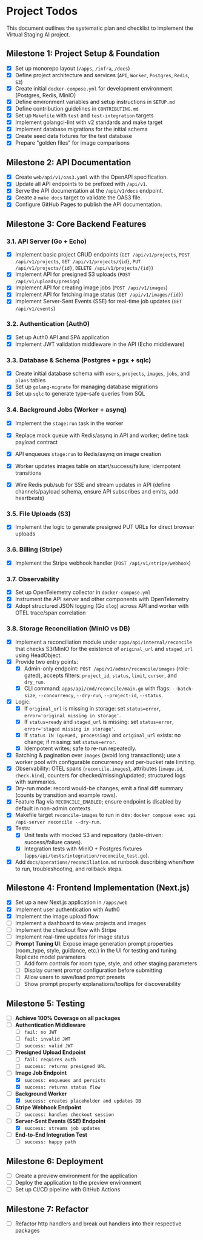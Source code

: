 # Project Todos

This document outlines the systematic plan and checklist to implement the Virtual Staging AI project.

## Milestone 1: Project Setup & Foundation

- [x] Set up monorepo layout (`/apps`, `/infra`, `/docs`)
- [x] Define project architecture and services (`API`, `Worker`, `Postgres`, `Redis`, `S3`)
- [x] Create initial `docker-compose.yml` for development environment (Postgres, Redis, MinIO)
- [x] Define environment variables and setup instructions in `SETUP.md`
- [x] Define contribution guidelines in `CONTRIBUTING.md`
- [x] Set up `Makefile` with `test` and `test-integration` targets
- [x] Implement golangci-lint with v2 standards and make target
- [x] Implement database migrations for the initial schema
- [x] Create seed data fixtures for the test database
- [x] Prepare "golden files" for image comparisons

## Milestone 2: API Documentation

- [x] Create `web/api/v1/oas3.yaml` with the OpenAPI specification.
- [x] Update all API endpoints to be prefixed with `/api/v1`.
- [x] Serve the API documentation at the `/api/v1/docs` endpoint.
- [x] Create a `make docs` target to validate the OAS3 file.
- [x] Configure GitHub Pages to publish the API documentation.

## Milestone 3: Core Backend Features

### 3.1. API Server (Go + Echo)

- [x] Implement basic project CRUD endpoints (`GET /api/v1/projects`, `POST /api/v1/projects`, `GET /api/v1/projects/{id}`, `PUT /api/v1/projects/{id}`, `DELETE /api/v1/projects/{id}`)
- [x] Implement API for presigned S3 uploads (`POST /api/v1/uploads/presign`)
- [x] Implement API for creating image jobs (`POST /api/v1/images`)
- [x] Implement API for fetching image status (`GET /api/v1/images/{id}`)
- [x] Implement Server-Sent Events (SSE) for real-time job updates (`GET /api/v1/events`)

### 3.2. Authentication (Auth0)

- [x] Set up Auth0 API and SPA application
- [x] Implement JWT validation middleware in the API (Echo middleware)

### 3.3. Database & Schema (Postgres + pgx + sqlc)

- [x] Create initial database schema with `users`, `projects`, `images`, `jobs`, and `plans` tables
- [x] Set up `golang-migrate` for managing database migrations
- [x] Set up `sqlc` to generate type-safe queries from SQL

### 3.4. Background Jobs (Worker + asynq)

- [x] Implement the `stage:run` task in the worker
- [x] Replace mock queue with Redis/asynq in API and worker; define task payload contract
- [x] API enqueues `stage:run` to Redis/asynq on image creation
- [x] Worker updates images table on start/success/failure; idempotent transitions
- [x] Wire Redis pub/sub for SSE and stream updates in API (define channels/payload schema, ensure API subscribes and emits, add heartbeats)


### 3.5. File Uploads (S3)

- [x] Implement the logic to generate presigned PUT URLs for direct browser uploads

### 3.6. Billing (Stripe)

- [x] Implement the Stripe webhook handler (`POST /api/v1/stripe/webhook`)

### 3.7. Observability

- [x] Set up OpenTelemetry collector in `docker-compose.yml`
- [x] Instrument the API server and other components with OpenTelemetry
- [x] Adopt structured JSON logging (Go `slog`) across API and worker with OTEL trace/span correlation

### 3.8. Storage Reconciliation (MinIO vs DB)

- [x] Implement a reconciliation module under `apps/api/internal/reconcile` that checks S3/MinIO for the existence of `original_url` and `staged_url` using HeadObject.
- [x] Provide two entry points:
   - [x] Admin-only endpoint: `POST /api/v1/admin/reconcile/images` (role-gated), accepts filters: `project_id`, `status`, `limit`, `cursor`, and `dry_run`.
   - [x] CLI command: `apps/api/cmd/reconcile/main.go` with flags: `--batch-size`, `--concurrency`, `--dry-run`, `--project-id`, `--status`.
- [x] Logic:
   - [x] If `original_url` is missing in storage: set `status=error`, `error='original missing in storage'`.
   - [x] If `status=ready` and `staged_url` is missing: set `status=error`, `error='staged missing in storage'`.
   - [x] If `status IN (queued, processing)` and `original_url` exists: no change; if missing: set `status=error`.
   - [x] Idempotent writes; safe to re-run repeatedly.
- [x] Batching & pagination over `images` (avoid long transactions); use a worker pool with configurable concurrency and per-bucket rate limiting.
- [x] Observability: OTEL spans (`reconcile.images`), attributes (`image.id`, `check.kind`), counters for checked/missing/updated; structured logs with summaries.
- [x] Dry-run mode: record would-be changes; emit a final diff summary (counts by transition and example rows).
- [x] Feature flag via `RECONCILE_ENABLED`; ensure endpoint is disabled by default in non-admin contexts.
- [x] Makefile target `reconcile-images` to run in dev: `docker compose exec api /api-server reconcile --dry-run`.
- [x] Tests:
   - [x] Unit tests with mocked S3 and repository (table-driven: success/failure cases).
   - [x] Integration tests with MinIO + Postgres fixtures (`apps/api/tests/integration/reconcile_test.go`).
- [x] Add `docs/operations/reconciliation.md` runbook describing when/how to run, troubleshooting, and rollback steps.

## Milestone 4: Frontend Implementation (Next.js)

- [x] Set up a new Next.js application in `/apps/web`
- [x] Implement user authentication with Auth0
- [x] Implement the image upload flow
- [ ] Implement a dashboard to view projects and images
- [ ] Implement the checkout flow with Stripe
- [ ] Implement real-time updates for image status
- [ ] **Prompt Tuning UI**: Expose image generation prompt properties (room_type, style, guidance, etc.) in the UI for testing and tuning Replicate model parameters
  - [ ] Add form controls for room type, style, and other staging parameters
  - [ ] Display current prompt configuration before submitting
  - [ ] Allow users to save/load prompt presets
  - [ ] Show prompt property explanations/tooltips for discoverability

## Milestone 5: Testing

- [ ] **Achieve 100% Coverage on all packages**
- [ ] **Authentication Middleware**
    - [ ] `fail: no JWT`
    - [ ] `fail: invalid JWT`
    - [ ] `success: valid JWT`
- [ ] **Presigned Upload Endpoint**
    - [ ] `fail: requires auth`
    - [ ] `success: returns presigned URL`
- [ ] **Image Job Endpoint**
    - [x] `success: enqueues and persists`
    - [x] `success: returns status flow`
- [ ] **Background Worker**
    - [x] `success: creates placeholder and updates DB`
- [ ] **Stripe Webhook Endpoint**
    - [ ] `success: handles checkout session`
- [ ] **Server-Sent Events (SSE) Endpoint**
    - [x] `success: streams job updates`
- [ ] **End-to-End Integration Test**
    - [ ] `success: happy path`

## Milestone 6: Deployment

- [ ] Create a preview environment for the application
- [ ] Deploy the application to the preview environment
- [ ] Set up CI/CD pipeline with GitHub Actions

## Milestone 7: Refactor
- [ ] Refactor http handlers and break out handlers into their respective packages
